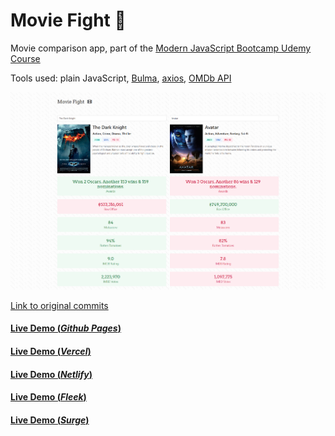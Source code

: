 # Movie Fight 🥊

Movie comparison app, part of the [Modern JavaScript Bootcamp Udemy Course](https://www.udemy.com/course/javascript-beginners-complete-tutorial/)

Tools used: plain JavaScript, [Bulma](https://bulma.io/), [axios](https://github.com/axios/axios), [OMDb API](https://www.omdbapi.com/)

<img src='img/screenshot.png'>

[Link to original commits](https://github.com/Mat2ja/modern-javascript-bootcamp-2020/commits/master/21-App-Design-Patterns/MovieFight)

#### [Live Demo (_Github Pages_)](https://mat2ja.github.io/movie-fight/)

#### [Live Demo (_Vercel_)](https://movie-fight-vert.vercel.app/)

#### [Live Demo (_Netlify_)](https://movie-fight-420.netlify.app/)

#### [Live Demo (_Fleek_)](https://movie-fight.on.fleek.co/)

#### [Live Demo (_Surge_)](https://annoying-girl.surge.sh/)
